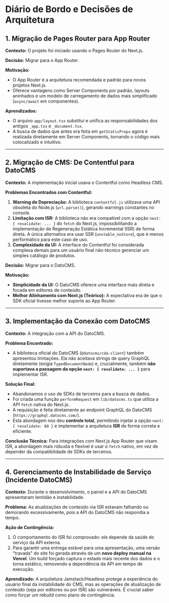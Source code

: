 # Diário de Bordo e Decisões de Arquitetura

## 1. Migração de Pages Router para App Router

**Contexto:** O projeto foi iniciado usando o Pages Router do Next.js.

**Decisão:** Migrar para o App Router.

**Motivação:**
- O App Router é a arquitetura recomendada e padrão para novos projetos Next.js.
- Oferece vantagens como Server Components por padrão, layouts aninhados e um modelo de carregamento de dados mais simplificado (`async/await` em componentes).

**Aprendizados:**
- O arquivo `app/layout.tsx` substitui e unifica as responsabilidades dos antigos `_app.tsx` e `_document.tsx`.
- A busca de dados que antes era feita em `getStaticProps` agora é realizada diretamente em Server Components, tornando o código mais colocalizado e intuitivo.

---

## 2. Migração de CMS: De Contentful para DatoCMS

**Contexto:** A implementação inicial usava o Contentful como Headless CMS.

**Problemas Encontrados com Contentful:**
1.  **Warning de Depreciação:** A biblioteca `contentful.js` utilizava uma API obsoleta do Node.js (`url.parse()`), gerando warnings constantes no console.
2.  **Limitação com ISR:** A biblioteca não era compatível com a opção `next: { revalidate: ... }` do `fetch` do Next.js, impossibilitando a implementação de Regeneração Estática Incremental (ISR) de forma direta. A única alternativa era usar SSR (`unstable_noStore`), que é menos performático para este caso de uso.
3.  **Complexidade da UI:** A interface do Contentful foi considerada complexa demais para um usuário final não-técnico gerenciar um simples catálogo de produtos.

**Decisão:** Migrar para o DatoCMS.

**Motivação:**
- **Simplicidade da UI:** O DatoCMS oferece uma interface mais direta e focada em editores de conteúdo.
- **Melhor Alinhamento com Next.js (Teórico):** A expectativa era de que o SDK oficial tivesse melhor suporte ao App Router.

---

## 3. Implementação da Conexão com DatoCMS

**Contexto:** A integração com a API do DatoCMS.

**Problema Encontrado:**
- A biblioteca oficial do DatoCMS (`@datocms/cda-client`) também apresentou limitações. Ela não aceitava strings de query GraphQL diretamente (exigia `TypedDocumentNode`) e, crucialmente, também **não suportava a passagem da opção `next: { revalidate: ... }`** para implementar ISR.

**Solução Final:**
- Abandonamos o uso de SDKs de terceiros para a busca de dados.
- Foi criada uma função `performRequest` em `lib/datocms.ts` que utiliza a API `fetch` nativa do Next.js.
- A requisição é feita diretamente ao endpoint GraphQL do DatoCMS (`https://graphql.datocms.com/`).
- Esta abordagem nos deu **controle total**, permitindo injetar a opção `next: { revalidate: 60 }` e implementar a arquitetura **ISR** de forma correta e eficiente.

**Conclusão Técnica:** Para integrações com Next.js App Router que visam ISR, a abordagem mais robusta e flexível é usar o `fetch` nativo, em vez de depender da compatibilidade de SDKs de terceiros.

---

## 4. Gerenciamento de Instabilidade de Serviço (Incidente DatoCMS)

**Contexto:** Durante o desenvolvimento, o painel e a API do DatoCMS apresentaram lentidão e instabilidade.

**Problema:** As atualizações de conteúdo via ISR estavam falhando ou demorando excessivamente, pois a API do DatoCMS não respondia a tempo.

**Ação de Contingência:**
1.  O comportamento do ISR foi comprovado: ele depende da saúde do serviço da API externa.
2.  Para garantir uma entrega estável para uma apresentação, uma versão "travada" do site foi gerada através de um **novo deploy manual na Vercel**. Um build forçado captura o estado mais recente dos dados e o torna estático, removendo a dependência da API em tempo de execução.

**Aprendizado:** A arquitetura Jamstack/Headless protege a experiência do usuário final da instabilidade do CMS, mas as operações de atualização de conteúdo (seja por editores ou por ISR) são vulneráveis. É crucial saber como forçar um rebuild como plano de contingência.

